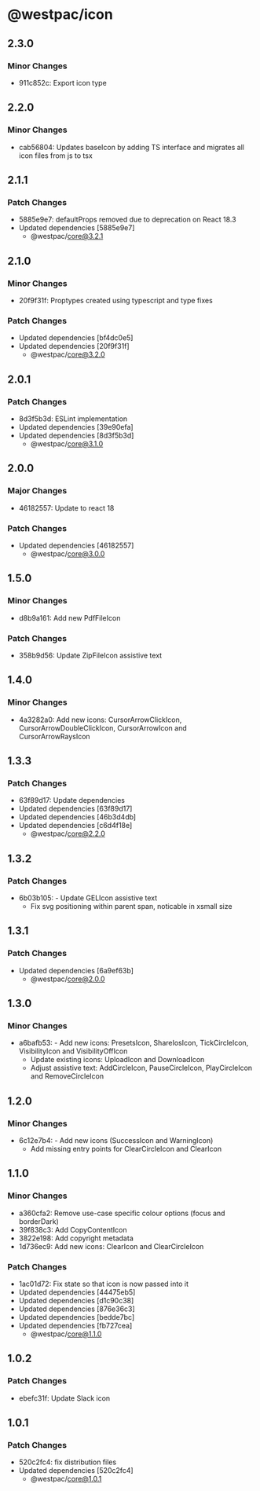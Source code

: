 # @westpac/icon

## 2.3.0

### Minor Changes

- 911c852c: Export icon type

## 2.2.0

### Minor Changes

- cab56804: Updates baseIcon by adding TS interface and migrates all icon files from js to tsx

## 2.1.1

### Patch Changes

- 5885e9e7: defaultProps removed due to deprecation on React 18.3
- Updated dependencies [5885e9e7]
  - @westpac/core@3.2.1

## 2.1.0

### Minor Changes

- 20f9f31f: Proptypes created using typescript and type fixes

### Patch Changes

- Updated dependencies [bf4dc0e5]
- Updated dependencies [20f9f31f]
  - @westpac/core@3.2.0

## 2.0.1

### Patch Changes

- 8d3f5b3d: ESLint implementation
- Updated dependencies [39e90efa]
- Updated dependencies [8d3f5b3d]
  - @westpac/core@3.1.0

## 2.0.0

### Major Changes

- 46182557: Update to react 18

### Patch Changes

- Updated dependencies [46182557]
  - @westpac/core@3.0.0

## 1.5.0

### Minor Changes

- d8b9a161: Add new PdfFileIcon

### Patch Changes

- 358b9d56: Update ZipFileIcon assistive text

## 1.4.0

### Minor Changes

- 4a3282a0: Add new icons: CursorArrowClickIcon, CursorArrowDoubleClickIcon, CursorArrowIcon and CursorArrowRaysIcon

## 1.3.3

### Patch Changes

- 63f89d17: Update dependencies
- Updated dependencies [63f89d17]
- Updated dependencies [46b3d4db]
- Updated dependencies [c6d4f18e]
  - @westpac/core@2.2.0

## 1.3.2

### Patch Changes

- 6b03b105: - Update GELIcon assistive text
  - Fix svg positioning within parent span, noticable in xsmall size

## 1.3.1

### Patch Changes

- Updated dependencies [6a9ef63b]
  - @westpac/core@2.0.0

## 1.3.0

### Minor Changes

- a6bafb53: - Add new icons: PresetsIcon, ShareIosIcon, TickCircleIcon, VisibilityIcon and VisibilityOffIcon
  - Update existing icons: UploadIcon and DownloadIcon
  - Adjust assistive text: AddCircleIcon, PauseCircleIcon, PlayCircleIcon and RemoveCircleIcon

## 1.2.0

### Minor Changes

- 6c12e7b4: - Add new icons (SuccessIcon and WarningIcon)
  - Add missing entry points for ClearCircleIcon and ClearIcon

## 1.1.0

### Minor Changes

- a360cfa2: Remove use-case specific colour options (focus and borderDark)
- 39f838c3: Add CopyContentIcon
- 3822e198: Add copyright metadata
- 1d736ec9: Add new icons: ClearIcon and ClearCircleIcon

### Patch Changes

- 1ac01d72: Fix state so that icon is now passed into it
- Updated dependencies [44475eb5]
- Updated dependencies [d1c90c38]
- Updated dependencies [876e36c3]
- Updated dependencies [bedde7bc]
- Updated dependencies [fb727cea]
  - @westpac/core@1.1.0

## 1.0.2

### Patch Changes

- ebefc31f: Update Slack icon

## 1.0.1

### Patch Changes

- 520c2fc4: fix distribution files
- Updated dependencies [520c2fc4]
  - @westpac/core@1.0.1
